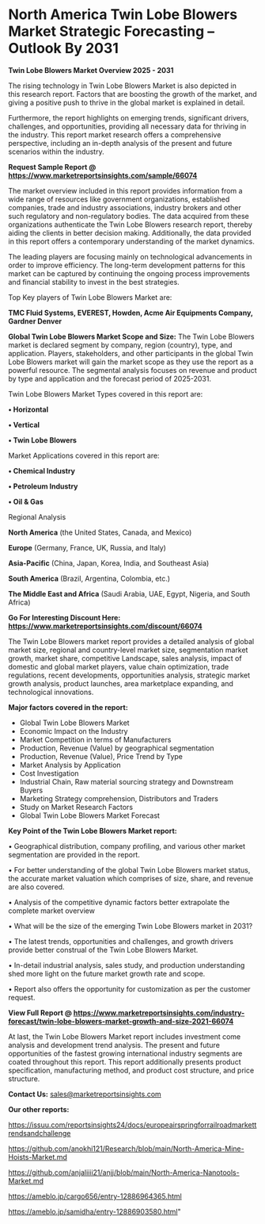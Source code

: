 # North America Twin Lobe Blowers Market Strategic Forecasting – Outlook By 2031

<Strong> Twin Lobe Blowers Market Overview 2025 - 2031</strong>

The rising technology in Twin Lobe Blowers Market is also depicted in this research report. Factors that are boosting the growth of the market, and giving a positive push to thrive in the global market is explained in detail.

Furthermore, the report highlights on emerging trends, significant drivers, challenges, and opportunities, providing all necessary data for thriving in the industry. This report market research offers a comprehensive perspective, including an in-depth analysis of the present and future scenarios within the industry.

<strong>Request Sample Report @ <a href=https://www.marketreportsinsights.com/sample/66074>https://www.marketreportsinsights.com/sample/66074</a></strong>

The market overview included in this report provides information from a wide range of resources like government organizations, established companies, trade and industry associations, industry brokers and other such regulatory and non-regulatory bodies. The data acquired from these organizations authenticate the Twin Lobe Blowers research report, thereby aiding the clients in better decision making. Additionally, the data provided in this report offers a contemporary understanding of the market dynamics.

The leading players are focusing mainly on technological advancements in order to improve efficiency. The long-term development patterns for this market can be captured by continuing the ongoing process improvements and financial stability to invest in the best strategies.

Top Key players of Twin Lobe Blowers Market are:

<strong>TMC Fluid Systems, EVEREST, Howden, Acme Air Equipments Company, Gardner Denver</strong>

<strong><b>Global Twin Lobe Blowers Market Scope and Size:</b></strong>
The Twin Lobe Blowers market is declared segment by company, region (country), type, and application. Players, stakeholders, and other participants in the global Twin Lobe Blowers market will gain the market scope as they use the report as a powerful resource. The segmental analysis focuses on revenue and product by type and application and the forecast period of 2025-2031.

Twin Lobe Blowers Market Types covered in this report are:

<strong>• Horizontal

• Vertical

• Twin Lobe Blowers</strong>

Market Applications covered in this report are:

<strong>• Chemical Industry

• Petroleum Industry

• Oil & Gas</strong> 

Regional Analysis

<strong>North America</strong> (the United States, Canada, and Mexico)

<strong>Europe</strong> (Germany, France, UK, Russia, and Italy)

<strong>Asia-Pacific</strong> (China, Japan, Korea, India, and Southeast Asia)

<strong>South America</strong> (Brazil, Argentina, Colombia, etc.)

<strong>The Middle East and Africa</strong> (Saudi Arabia, UAE, Egypt, Nigeria, and South Africa)

<strong>Go For Interesting Discount Here: <a href=https://www.marketreportsinsights.com/discount/66074>https://www.marketreportsinsights.com/discount/66074</a></strong>

The Twin Lobe Blowers market report provides a detailed analysis of global market size, regional and country-level market size, segmentation market growth, market share, competitive Landscape, sales analysis, impact of domestic and global market players, value chain optimization, trade regulations, recent developments, opportunities analysis, strategic market growth analysis, product launches, area marketplace expanding, and technological innovations.

<strong><b>Major factors covered in the report:</b></strong>
<ul>
  <li>Global Twin Lobe Blowers Market </li>
  <li>Economic Impact on the Industry</li>
  <li>Market Competition in terms of Manufacturers</li>
  <li>Production, Revenue (Value) by geographical segmentation</li>
  <li>Production, Revenue (Value), Price Trend by Type</li>
  <li>Market Analysis by Application</li>
  <li>Cost Investigation</li>
  <li>Industrial Chain, Raw material sourcing strategy and Downstream Buyers</li>
  <li>Marketing Strategy comprehension, Distributors and Traders</li>
  <li>Study on Market Research Factors</li>
  <li>Global Twin Lobe Blowers Market Forecast</li>
</ul>

<strong><b>Key Point of the Twin Lobe Blowers Market report:</b></strong>

• Geographical distribution, company profiling, and various other market segmentation are provided in the report.

• For better understanding of the global Twin Lobe Blowers market status, the accurate market valuation which comprises of size, share, and revenue are also covered.

• Analysis of the competitive dynamic factors better extrapolate the complete market overview

• What will be the size of the emerging Twin Lobe Blowers market in 2031?

• The latest trends, opportunities and challenges, and growth drivers provide better construal of the Twin Lobe Blowers Market.

• In-detail industrial analysis, sales study, and production understanding shed more light on the future market growth rate and scope.

• Report also offers the opportunity for customization as per the customer request.

<strong><b>View Full Report @ <a href=https://www.marketreportsinsights.com/industry-forecast/twin-lobe-blowers-market-growth-and-size-2021-66074>https://www.marketreportsinsights.com/industry-forecast/twin-lobe-blowers-market-growth-and-size-2021-66074</a></b></strong>


At last, the Twin Lobe Blowers Market report includes investment come analysis and development trend analysis. The present and future opportunities of the fastest growing international industry segments are coated throughout this report. This report additionally presents product specification, manufacturing method, and product cost structure, and price structure.

<strong>Contact Us:</strong>
sales@marketreportsinsights.com

<strong>Our other reports:</strong>

<a href=https://issuu.com/reportsinsights24/docs/europeairspringforrailroadmarkettrendsandchallenge>https://issuu.com/reportsinsights24/docs/europeairspringforrailroadmarkettrendsandchallenge</a>

<a href=https://github.com/anokhi121/Research/blob/main/North-America-Mine-Hoists-Market.md>https://github.com/anokhi121/Research/blob/main/North-America-Mine-Hoists-Market.md</a>

<a href=https://github.com/anjaliiii21/anjj/blob/main/North-America-Nanotools-Market.md>https://github.com/anjaliiii21/anjj/blob/main/North-America-Nanotools-Market.md</a>

<a href=https://ameblo.jp/cargo656/entry-12886964365.html>https://ameblo.jp/cargo656/entry-12886964365.html</a>

<a href=https://ameblo.jp/samidha/entry-12886903580.html>https://ameblo.jp/samidha/entry-12886903580.html</a>"

